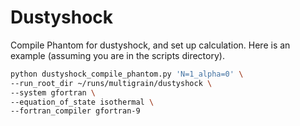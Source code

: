 Dustyshock
==========

Compile Phantom for dustyshock, and set up calculation. Here is an example
(assuming you are in the scripts directory).

```bash
python dustyshock_compile_phantom.py 'N=1_alpha=0' \
--run_root_dir ~/runs/multigrain/dustyshock \
--system gfortran \
--equation_of_state isothermal \
--fortran_compiler gfortran-9
```
